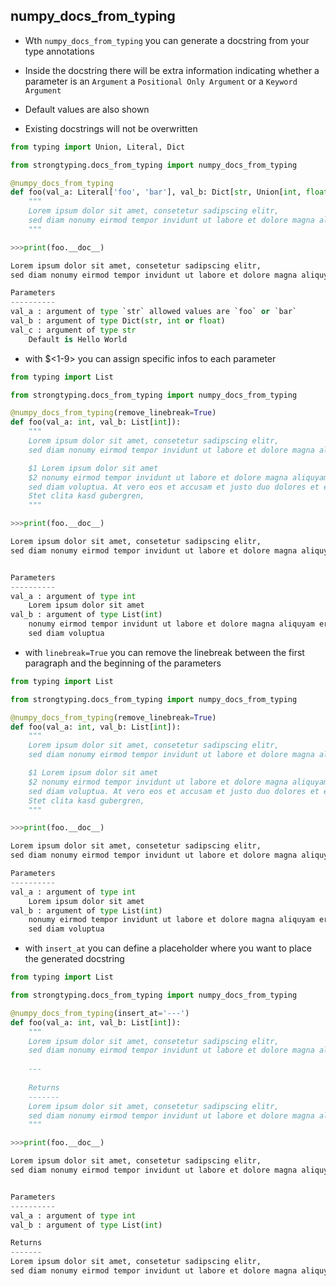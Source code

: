 ## numpy_docs_from_typing

- Wth `numpy_docs_from_typing` you can generate a docstring from your type annotations
  
- Inside the docstring there will be extra information indicating whether a parameter is an `Argument` 
  a `Positional Only Argument` or a `Keyword Argument`
- Default values are also shown

- Existing docstrings will not be overwritten
```python
from typing import Union, Literal, Dict

from strongtyping.docs_from_typing import numpy_docs_from_typing

@numpy_docs_from_typing
def foo(val_a: Literal['foo', 'bar'], val_b: Dict[str, Union[int, float]], val_c: str = "Hello World"):
    """
    Lorem ipsum dolor sit amet, consetetur sadipscing elitr,
    sed diam nonumy eirmod tempor invidunt ut labore et dolore magna aliquyam
    """

>>>print(foo.__doc__)

Lorem ipsum dolor sit amet, consetetur sadipscing elitr,
sed diam nonumy eirmod tempor invidunt ut labore et dolore magna aliquyam

Parameters
----------
val_a : argument of type `str` allowed values are `foo` or `bar`
val_b : argument of type Dict(str, int or float)
val_c : argument of type str
	Default is Hello World

```

- with $<1-9> you can assign specific infos to each parameter
```python
from typing import List

from strongtyping.docs_from_typing import numpy_docs_from_typing

@numpy_docs_from_typing(remove_linebreak=True)
def foo(val_a: int, val_b: List[int]):
    """
    Lorem ipsum dolor sit amet, consetetur sadipscing elitr,
    sed diam nonumy eirmod tempor invidunt ut labore et dolore magna aliquyam

    $1 Lorem ipsum dolor sit amet
    $2 nonumy eirmod tempor invidunt ut labore et dolore magna aliquyam erat,
    sed diam voluptua. At vero eos et accusam et justo duo dolores et ea rebum.
    Stet clita kasd gubergren,
    """

>>>print(foo.__doc__)

Lorem ipsum dolor sit amet, consetetur sadipscing elitr,
sed diam nonumy eirmod tempor invidunt ut labore et dolore magna aliquyam


Parameters
----------
val_a : argument of type int
	Lorem ipsum dolor sit amet
val_b : argument of type List(int)
	nonumy eirmod tempor invidunt ut labore et dolore magna aliquyam erat,
	sed diam voluptua
```

- with `linebreak=True` you can remove the linebreak between the first paragraph and the beginning of the parameters
```python
from typing import List

from strongtyping.docs_from_typing import numpy_docs_from_typing

@numpy_docs_from_typing(remove_linebreak=True)
def foo(val_a: int, val_b: List[int]):
    """
    Lorem ipsum dolor sit amet, consetetur sadipscing elitr,
    sed diam nonumy eirmod tempor invidunt ut labore et dolore magna aliquyam

    $1 Lorem ipsum dolor sit amet
    $2 nonumy eirmod tempor invidunt ut labore et dolore magna aliquyam erat,
    sed diam voluptua. At vero eos et accusam et justo duo dolores et ea rebum.
    Stet clita kasd gubergren,
    """

>>>print(foo.__doc__)

Lorem ipsum dolor sit amet, consetetur sadipscing elitr,
sed diam nonumy eirmod tempor invidunt ut labore et dolore magna aliquyam

Parameters
----------
val_a : argument of type int
	Lorem ipsum dolor sit amet
val_b : argument of type List(int)
	nonumy eirmod tempor invidunt ut labore et dolore magna aliquyam erat,
	sed diam voluptua
```

- with `insert_at` you can define a placeholder where you want to place the generated docstring
```python
from typing import List

from strongtyping.docs_from_typing import numpy_docs_from_typing

@numpy_docs_from_typing(insert_at='---')
def foo(val_a: int, val_b: List[int]):
    """
    Lorem ipsum dolor sit amet, consetetur sadipscing elitr,
    sed diam nonumy eirmod tempor invidunt ut labore et dolore magna aliquyam
    
    ---
    
    Returns
    -------
    Lorem ipsum dolor sit amet, consetetur sadipscing elitr,
    sed diam nonumy eirmod tempor invidunt ut labore et dolore magna aliquyam
    """

>>>print(foo.__doc__)

Lorem ipsum dolor sit amet, consetetur sadipscing elitr,
sed diam nonumy eirmod tempor invidunt ut labore et dolore magna aliquyam


Parameters
----------
val_a : argument of type int
val_b : argument of type List(int)

Returns
-------
Lorem ipsum dolor sit amet, consetetur sadipscing elitr,
sed diam nonumy eirmod tempor invidunt ut labore et dolore magna aliquyam

```
